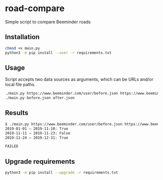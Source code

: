 # road-compare

Simple script to compare Beeminder roads

## Installation

```bash
chmod +x main.py
python3 -m pip install --user -r requirements.txt
```

## Usage

Script accepts two data sources as arguments, which can be URLs and/or local file paths.

```bash
./main.py https://www.beeminder.com/user/before.json https://www.beeminder.com/user/after.json
./main.py before.json after.json
```

## Results

```bash
$ ./main.py https://www.beeminder.com/user/before.json https://www.beeminder.com/user/after.json
2019-01-01 – 2019-11-10: True
2019-11-11 – 2019-11-23: False
2019-11-24 – 2019-12-31: True

FAILED
```

## Upgrade requirements

```bash
python3 -m pip install --upgrade -r requirements.txt
```